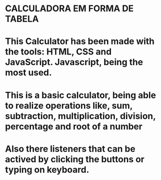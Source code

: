 # CALCULADORA EM FORMA DE TABELA

# This Calculator has been made with the tools: HTML, CSS and JavaScript. Javascript, being the most used.

# This is a basic calculator, being able to realize operations like, sum, subtraction, multiplication, division, percentage and root of a number

# Also there listeners that can be actived by clicking the buttons or typing on keyboard.